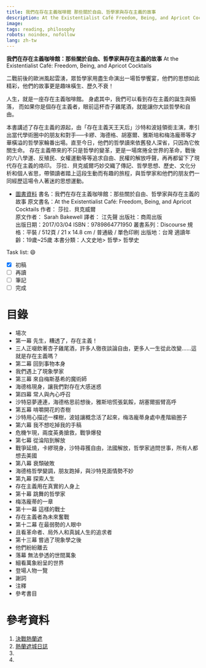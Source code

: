 ```yaml
---
title: 我們在存在主義咖啡館 那些關於自由、哲學家與存在主義的故事
description: At the Existentialist Café Freedom, Being, and Apricot Cocktails
image: 
tags: reading, philosophy
robots: noindex, nofollow
lang: zh-tw
---
```


**我們在存在主義咖啡館：那些關於自由、哲學家與存在主義的故事**
At the Existentialist Café: Freedom, Being, and Apricot Cocktails


二戰前後的歐洲風起雲湧，眾哲學家用盡生命演出一場哲學饗宴，他們的思想如此精彩，他們的故事更是趣味橫生、歷久不衰！

人生，就是一座存在主義咖啡館。
身處其中，我們可以看到存在主義的誕生與殞落，
而如果你是個存在主義者，眼前這杯杏子雞尾酒，就能讓你大談哲學和自由。

本書講述了存在主義的源起，由「存在主義天王天后」沙特和波娃領銜主演，牽引出當代學術圈中的朋友和對手──卡繆、海德格、胡塞爾、雅斯培和梅洛龐蒂等才華橫溢的哲學家輪番出場。直至今日，他們的哲學讀來依舊發人深省，只因為它攸關生命。
存在主義帶來的不只是哲學的變革，更是一場席捲全世界的革命，戰後的六八學運、反殖民、女權運動等等追求自由、民權的解放呼聲，再再都留下了現代存在主義的烙印。
莎拉．貝克威爾巧妙交織了傳記、哲學思想、歷史、文化分析和個人省思，帶領讀者踏上這段生動而有趣的旅程，與哲學家和他們的朋友們一同經歷這場令人著迷的思想運動。
<!--more-->


* [圖書資料](https://www.books.com.tw/products/0010745105)
書名：我們在存在主義咖啡館：那些關於自由、哲學家與存在主義的故事
原文書名：At the Existentialist Café: Freedom, Being, and Apricot Cocktails
作者： 莎拉．貝克威爾  
原文作者： Sarah Bakewell
譯者： 江先聲
出版社：商周出版  
出版日期：2017/03/04
ISBN：9789864771950
叢書系列：Discourse
規格：平裝 / 512頁 / 21 x 14.8 cm / 普通級 / 單色印刷
出版地：台灣
適讀年齡：19歲~25歲
本書分類：人文史地> 哲學> 哲學史
 
Task list: :smile:

- [x] 初稿
- [ ] 再讀
- [ ] 筆記
- [ ] 完成

# 目錄
* 場次
* 第一幕        先生，糟透了，存在主義！
* 三人正啜飲著杏子雞尾酒，許多人徹夜談論自由，更多人一生從此改變……這就是存在主義嗎？
* 第二幕        回到事物本身
* 我們遇上了現象學家
* 第三幕        來自梅斯基希的魔術師
* 海德格現身，讓我們對存在大感迷惑
* 第四幕        常人與內心呼召
* 沙特惡夢連連，海德格思前想後，雅斯培慌張氣餒，胡塞爾振臂高呼
* 第五幕        啃嚼開花的杏樹
* 沙特用心描述一棵樹，波娃讓概念活了起來，梅洛龐蒂身處中產階級圈子
* 第六幕        我不想吃掉我的手稿
* 危機乍現，兩度英勇搶救，戰爭爆發
* 第七幕        從淪陷到解放
* 戰爭延燒，卡繆現身，沙特尋獲自由，法國解放，哲學家過問世事，所有人都想去美國
* 第八幕        衰頹破敗
* 海德格哲學變調，朋友跑掉，與沙特見面情勢不妙
* 第九幕        探索人生
* 存在主義用在真實的人身上
* 第十幕        跳舞的哲學家
* 梅洛龐蒂的一章
* 第十一幕        這樣的戰士
* 存在主義者為未來奮戰
* 第十二幕        在最弱勢的人眼中
* 且看革命者、局外人和真誠人生的追求者
* 第十三幕        嘗過了現象學之後
* 他們紛紛離去
* 落幕        無法參透的世間萬象
* 細看萬象紛呈的世界
* 登場人物一覽
* 謝詞
* 注釋
* 參考書目
 
# 參考資料
1. [決戰熱蘭遮][]
2. [熱蘭遮城日誌][]
3. 
4. 



[決戰熱蘭遮]: https://www.books.com.tw/products/0010773335 "決戰熱蘭遮"
[熱蘭遮城日誌]: https://zh.wikipedia.org/wiki/%E7%86%B1%E8%98%AD%E9%81%AE%E5%9F%8E%E6%97%A5%E8%AA%8C "熱蘭遮城日誌"
[google]: https://www.google.com "Search Engine"